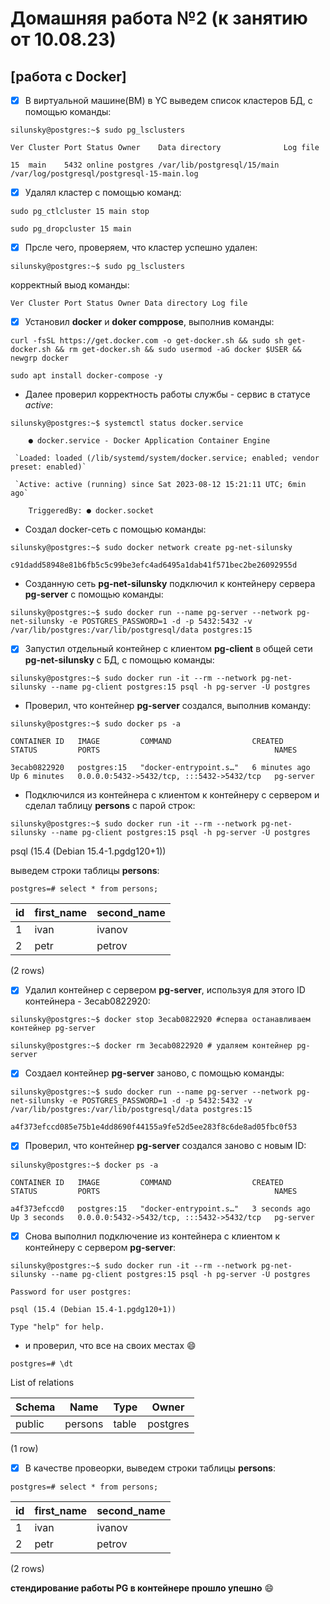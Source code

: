 # Домашняя работа №2 (к занятию от 10.08.23)
## [работа с Docker]

- [x] В виртуальной машине(ВМ) в YC выведем список кластеров БД, с помощью команды:

`silunsky@postgres:~$ sudo pg_lsclusters `

`Ver Cluster Port Status Owner    Data directory              Log file`

`15  main    5432 online postgres /var/lib/postgresql/15/main /var/log/postgresql/postgresql-15-main.log`

- [x] Удалял кластер с помощью команд:
      
`sudo pg_ctlcluster 15 main stop`

`sudo pg_dropcluster 15 main`

- [x] Прсле чего, проверяем, что кластер успешно удален:
      
`silunsky@postgres:~$ sudo pg_lsclusters `

корректный выод команды:

`Ver Cluster Port Status Owner Data directory Log file`

- [x] Установил **docker** и **doker comppose**, выполнив команды:

`curl -fsSL https://get.docker.com -o get-docker.sh && sudo sh get-docker.sh && rm get-docker.sh && sudo usermod -aG docker $USER && newgrp docker`

`sudo apt install docker-compose -y`

- Далее проверил корректность работы службы - сервис в статусе *active*:

`silunsky@postgres:~$ systemctl status docker.service` 

`    ● docker.service - Docker Application Container Engine`

     `Loaded: loaded (/lib/systemd/system/docker.service; enabled; vendor preset: enabled)`

     `Active: active (running) since Sat 2023-08-12 15:21:11 UTC; 6min ago`

`    TriggeredBy: ● docker.socket`

- Создал docker-сеть с помощью команды:
  
`silunsky@postgres:~$ sudo docker network create pg-net-silunsky`

`c91dadd58948e81b6fb5c5c99be3efc4ad6495a1dab41f571bec2be26092955d`

- Созданную сеть **pg-net-silunsky** подключил к контейнеру сервера **pg-server** с помощью команды:

`silunsky@postgres:~$ sudo docker run --name pg-server --network pg-net-silunsky -e POSTGRES_PASSWORD=1 -d -p 5432:5432 -v /var/lib/postgres:/var/lib/postgresql/data postgres:15`

- [x] Запустил отдельный контейнер с клиентом **pg-client** в общей сети **pg-net-silunsky** с БД, с помощью команды:

`silunsky@postgres:~$ sudo docker run -it --rm --network pg-net-silunsky --name pg-client postgres:15 psql -h pg-server -U postgres`

- Проверил, что контейнер **pg-server** создался, выполнив команду:
  
`silunsky@postgres:~$ sudo docker ps -a`

`CONTAINER ID   IMAGE         COMMAND                  CREATED         STATUS         PORTS                                       NAMES`

`3ecab0822920   postgres:15   "docker-entrypoint.s…"   6 minutes ago   Up 6 minutes   0.0.0.0:5432->5432/tcp, :::5432->5432/tcp   pg-server`

- Подключился из контейнера с клиентом к контейнеру с сервером и сделал таблицу **persons** с парой строк:

`silunsky@postgres:~$ sudo docker run -it --rm --network pg-net-silunsky --name pg-client postgres:15 psql -h pg-server -U postgres`

psql (15.4 (Debian 15.4-1.pgdg120+1))

выведем строки таблицы **persons**:

`postgres=# select * from persons;`

| id | first_name | second_name | 
|----|------------|-------------|
|  1 | ivan       | ivanov      |
|  2 | petr       | petrov      |

(2 rows)

- [x] Удалил контейнер с сервером **pg-server**, используя для этого ID контейнера - 3ecab0822920:
      
`silunsky@postgres:~$ docker stop 3ecab0822920 #сперва останавливаем контейнер pg-server`


`silunsky@postgres:~$ docker rm 3ecab0822920 # удаляем контейнер pg-server`

- [x] Cоздаел контейнер **pg-server** заново, с помощью команды:

`silunsky@postgres:~$ sudo docker run --name pg-server --network pg-net-silunsky -e POSTGRES_PASSWORD=1 -d -p 5432:5432 -v /var/lib/postgres:/var/lib/postgresql/data postgres:15`

`a4f373efccd085e75b1e4dd8690f44155a9fe52d5ee283f8c6de8ad05fbc0f53`

- [x] Проверил, что контейнер **pg-server** создался заново с новым ID:

`silunsky@postgres:~$ docker ps -a`

`CONTAINER ID   IMAGE         COMMAND                  CREATED         STATUS         PORTS                                       NAMES`

`a4f373efccd0   postgres:15   "docker-entrypoint.s…"   3 seconds ago   Up 3 seconds   0.0.0.0:5432->5432/tcp, :::5432->5432/tcp   pg-server`

- [x] Снова выполнил подключение из контейнера с клиентом к контейнеру с сервером **pg-server**:

`silunsky@postgres:~$ sudo docker run -it --rm --network pg-net-silunsky --name pg-client postgres:15 psql -h pg-server -U postgres`

`Password for user postgres: `

`psql (15.4 (Debian 15.4-1.pgdg120+1))`

`Type "help" for help.`

- и проверил, что все на своих местах :smile:
  
`postgres=# \dt`

List of relations         

|Schema |  Name   | Type  |  Owner   |   
|-------|---------|-------|----------|
|public | persons | table | postgres |

(1 row)

- [x] В качестве провеорки, выведем строки таблицы **persons**:

`postgres=# select * from persons;`

| id | first_name | second_name | 
|----|------------|-------------|
|  1 | ivan       | ivanov      |
|  2 | petr       | petrov      |
  
(2 rows)

**стендирование работы PG в контейнере прошло упешно** :smile:
